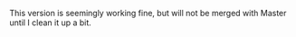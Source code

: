 This version is seemingly working fine, but will not be merged with Master until I clean it up a bit. 
